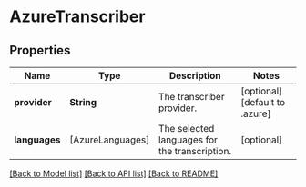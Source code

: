# AzureTranscriber

## Properties
Name | Type | Description | Notes
------------ | ------------- | ------------- | -------------
**provider** | **String** | The transcriber provider. | [optional] [default to .azure]
**languages** | [AzureLanguages] | The selected languages for the transcription. | [optional] 

[[Back to Model list]](../README.md#documentation-for-models) [[Back to API list]](../README.md#documentation-for-api-endpoints) [[Back to README]](../README.md)


